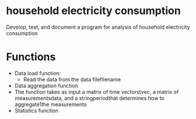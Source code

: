 # household electricity consumption

Develop, test, and document a program for analysis of household electricity consumption

# Functions

* Data load function:
  *  Read the data from the data filefilename
*  Data aggregation function
  * The function takes as input a matrix of time vectorstvec,  a matrix of measurementsdata, and a stringperiodthat determines how to aggregate1the measurements
* Statistics function
